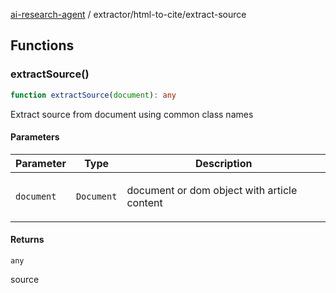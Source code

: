[ai-research-agent](../../modules.md) / extractor/html-to-cite/extract-source

## Functions

### extractSource()

```ts
function extractSource(document): any
```

Extract source from document using common class names

#### Parameters

<table>
<thead>
<tr>
<th>Parameter</th>
<th>Type</th>
<th>Description</th>
</tr>
</thead>
<tbody>
<tr>
<td>

`document`

</td>
<td>

`Document`

</td>
<td>

document or dom object with article content

</td>
</tr>
</tbody>
</table>

#### Returns

`any`

source
